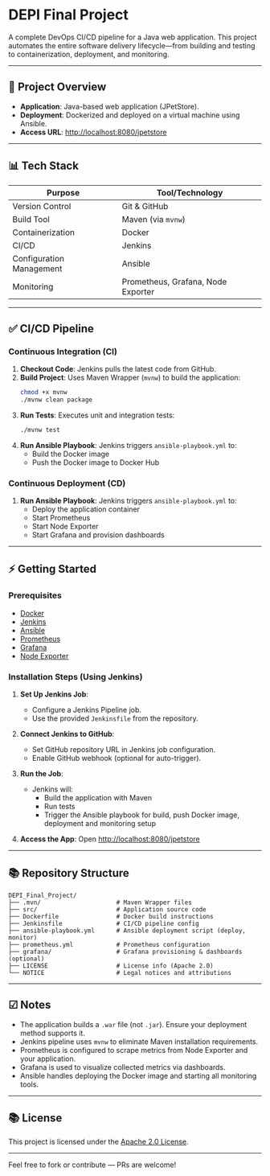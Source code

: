 # DEPI Final Project

A complete DevOps CI/CD pipeline for a Java web application. This project automates the entire software delivery lifecycle—from building and testing to containerization, deployment, and monitoring.

---

## 📄 Project Overview

- **Application**: Java-based web application (JPetStore).
- **Deployment**: Dockerized and deployed on a virtual machine using Ansible.
- **Access URL**: [http://localhost:8080/jpetstore](http://localhost:8089/jpetstore)

---

## 📊 Tech Stack

| Purpose                     | Tool/Technology        |
|----------------------------|------------------------|
| Version Control            | Git & GitHub           |
| Build Tool                 | Maven (via `mvnw`)     |
| Containerization           | Docker                 |
| CI/CD                      | Jenkins                |
| Configuration Management   | Ansible                |
| Monitoring                 | Prometheus, Grafana, Node Exporter |

---

## ✅ CI/CD Pipeline

### Continuous Integration (CI)

1. **Checkout Code**: Jenkins pulls the latest code from GitHub.
2. **Build Project**: Uses Maven Wrapper (`mvnw`) to build the application:
   ```sh
   chmod +x mvnw
   ./mvnw clean package
   ```
3. **Run Tests**: Executes unit and integration tests:
   ```sh
   ./mvnw test
   ```
4. **Run Ansible Playbook**: Jenkins triggers `ansible-playbook.yml` to:
   - Build the Docker image
   - Push the Docker image to Docker Hub
  
     
### Continuous Deployment (CD)

1. **Run Ansible Playbook**: Jenkins triggers `ansible-playbook.yml` to:
   - Deploy the application container
   - Start Prometheus
   - Start Node Exporter
   - Start Grafana and provision dashboards

---

## ⚡ Getting Started

### Prerequisites

- [Docker](https://www.docker.com/get-started)
- [Jenkins](https://www.jenkins.io/doc/book/installing/)
- [Ansible](https://docs.ansible.com/ansible/latest/installation_guide/intro_installation.html)
- [Prometheus](https://prometheus.io/docs/introduction/overview/)
- [Grafana](https://grafana.com/grafana/download)
- [Node Exporter](https://prometheus.io/docs/guides/node-exporter/)

### Installation Steps (Using Jenkins)

1. **Set Up Jenkins Job**:
   - Configure a Jenkins Pipeline job.
   - Use the provided `Jenkinsfile` from the repository.

2. **Connect Jenkins to GitHub**:
   - Set GitHub repository URL in Jenkins job configuration.
   - Enable GitHub webhook (optional for auto-trigger).

3. **Run the Job**:
   - Jenkins will:
     - Build the application with Maven
     - Run tests
     - Trigger the Ansible playbook for build, push Docker image, deployment and monitoring setup

4. **Access the App**:
   Open [http://localhost:8080/jpetstore](http://localhost:8080/jpetstore)

---

## 📚 Repository Structure

```
DEPI_Final_Project/
├── .mvn/                     # Maven Wrapper files
├── src/                      # Application source code
├── Dockerfile                # Docker build instructions
├── Jenkinsfile               # CI/CD pipeline config
├── ansible-playbook.yml      # Ansible deployment script (deploy, monitor)
├── prometheus.yml            # Prometheus configuration
├── grafana/                  # Grafana provisioning & dashboards (optional)
├── LICENSE                   # License info (Apache 2.0)
└── NOTICE                    # Legal notices and attributions
```

---

## ☑ Notes

- The application builds a `.war` file (not `.jar`). Ensure your deployment method supports it.
- Jenkins pipeline uses `mvnw` to eliminate Maven installation requirements.
- Prometheus is configured to scrape metrics from Node Exporter and your application.
- Grafana is used to visualize collected metrics via dashboards.
- Ansible handles deploying the Docker image and starting all monitoring tools.

---

## 📚 License

This project is licensed under the [Apache 2.0 License](LICENSE).

---

Feel free to fork or contribute — PRs are welcome!

